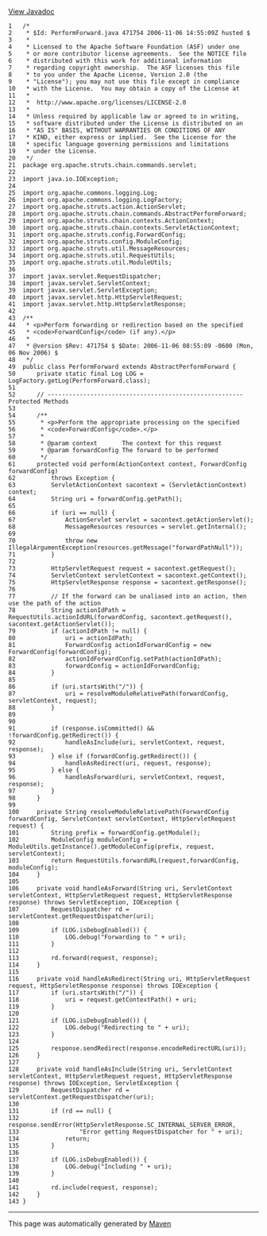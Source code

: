 [View Javadoc](../../../../../../../apidocs/org/apache/struts/chain/commands/servlet/PerformForward.html.md)


    1   /*
    2    * $Id: PerformForward.java 471754 2006-11-06 14:55:09Z husted $
    3    *
    4    * Licensed to the Apache Software Foundation (ASF) under one
    5    * or more contributor license agreements.  See the NOTICE file
    6    * distributed with this work for additional information
    7    * regarding copyright ownership.  The ASF licenses this file
    8    * to you under the Apache License, Version 2.0 (the
    9    * "License"); you may not use this file except in compliance
    10   * with the License.  You may obtain a copy of the License at
    11   *
    12   *  http://www.apache.org/licenses/LICENSE-2.0
    13   *
    14   * Unless required by applicable law or agreed to in writing,
    15   * software distributed under the License is distributed on an
    16   * "AS IS" BASIS, WITHOUT WARRANTIES OR CONDITIONS OF ANY
    17   * KIND, either express or implied.  See the License for the
    18   * specific language governing permissions and limitations
    19   * under the License.
    20   */
    21  package org.apache.struts.chain.commands.servlet;
    22  
    23  import java.io.IOException;
    24  
    25  import org.apache.commons.logging.Log;
    26  import org.apache.commons.logging.LogFactory;
    27  import org.apache.struts.action.ActionServlet;
    28  import org.apache.struts.chain.commands.AbstractPerformForward;
    29  import org.apache.struts.chain.contexts.ActionContext;
    30  import org.apache.struts.chain.contexts.ServletActionContext;
    31  import org.apache.struts.config.ForwardConfig;
    32  import org.apache.struts.config.ModuleConfig;
    33  import org.apache.struts.util.MessageResources;
    34  import org.apache.struts.util.RequestUtils;
    35  import org.apache.struts.util.ModuleUtils;
    36  
    37  import javax.servlet.RequestDispatcher;
    38  import javax.servlet.ServletContext;
    39  import javax.servlet.ServletException;
    40  import javax.servlet.http.HttpServletRequest;
    41  import javax.servlet.http.HttpServletResponse;
    42  
    43  /**
    44   * <p>Perform forwarding or redirection based on the specified
    45   * <code>ForwardConfig</code> (if any).</p>
    46   *
    47   * @version $Rev: 471754 $ $Date: 2006-11-06 08:55:09 -0600 (Mon, 06 Nov 2006) $
    48   */
    49  public class PerformForward extends AbstractPerformForward {
    50      private static final Log LOG = LogFactory.getLog(PerformForward.class);
    51  
    52      // ------------------------------------------------------- Protected Methods
    53  
    54      /**
    55       * <p>Perform the appropriate processing on the specified
    56       * <code>ForwardConfig</code>.</p>
    57       *
    58       * @param context       The context for this request
    59       * @param forwardConfig The forward to be performed
    60       */
    61      protected void perform(ActionContext context, ForwardConfig forwardConfig)
    62          throws Exception {
    63          ServletActionContext sacontext = (ServletActionContext) context;
    64          String uri = forwardConfig.getPath();
    65  
    66          if (uri == null) {
    67              ActionServlet servlet = sacontext.getActionServlet();
    68              MessageResources resources = servlet.getInternal();
    69  
    70              throw new IllegalArgumentException(resources.getMessage("forwardPathNull"));
    71          }
    72  
    73          HttpServletRequest request = sacontext.getRequest();
    74          ServletContext servletContext = sacontext.getContext();
    75          HttpServletResponse response = sacontext.getResponse();
    76  
    77          // If the forward can be unaliased into an action, then use the path of the action
    78          String actionIdPath = RequestUtils.actionIdURL(forwardConfig, sacontext.getRequest(), sacontext.getActionServlet());
    79          if (actionIdPath != null) {
    80              uri = actionIdPath;
    81              ForwardConfig actionIdForwardConfig = new ForwardConfig(forwardConfig);
    82              actionIdForwardConfig.setPath(actionIdPath);
    83              forwardConfig = actionIdForwardConfig;
    84          }
    85  
    86          if (uri.startsWith("/")) {
    87              uri = resolveModuleRelativePath(forwardConfig, servletContext, request);
    88          }
    89  
    90  
    91          if (response.isCommitted() && !forwardConfig.getRedirect()) {
    92              handleAsInclude(uri, servletContext, request, response);
    93          } else if (forwardConfig.getRedirect()) {
    94              handleAsRedirect(uri, request, response);
    95          } else {
    96              handleAsForward(uri, servletContext, request, response);
    97          }
    98      }
    99  
    100     private String resolveModuleRelativePath(ForwardConfig forwardConfig, ServletContext servletContext, HttpServletRequest request) {
    101         String prefix = forwardConfig.getModule();
    102         ModuleConfig moduleConfig = ModuleUtils.getInstance().getModuleConfig(prefix, request, servletContext);
    103         return RequestUtils.forwardURL(request,forwardConfig, moduleConfig);
    104     }
    105 
    106     private void handleAsForward(String uri, ServletContext servletContext, HttpServletRequest request, HttpServletResponse response) throws ServletException, IOException {
    107         RequestDispatcher rd = servletContext.getRequestDispatcher(uri);
    108 
    109         if (LOG.isDebugEnabled()) {
    110             LOG.debug("Forwarding to " + uri);
    111         }
    112 
    113         rd.forward(request, response);
    114     }
    115 
    116     private void handleAsRedirect(String uri, HttpServletRequest request, HttpServletResponse response) throws IOException {
    117         if (uri.startsWith("/")) {
    118             uri = request.getContextPath() + uri;
    119         }
    120 
    121         if (LOG.isDebugEnabled()) {
    122             LOG.debug("Redirecting to " + uri);
    123         }
    124 
    125         response.sendRedirect(response.encodeRedirectURL(uri));
    126     }
    127 
    128     private void handleAsInclude(String uri, ServletContext servletContext, HttpServletRequest request, HttpServletResponse response) throws IOException, ServletException {
    129         RequestDispatcher rd = servletContext.getRequestDispatcher(uri);
    130 
    131         if (rd == null) {
    132             response.sendError(HttpServletResponse.SC_INTERNAL_SERVER_ERROR,
    133                 "Error getting RequestDispatcher for " + uri);
    134             return;
    135         }
    136 
    137         if (LOG.isDebugEnabled()) {
    138             LOG.debug("Including " + uri);
    139         }
    140 
    141         rd.include(request, response);
    142     }
    143 }

------------------------------------------------------------------------

This page was automatically generated by [Maven](http://maven.apache.org/)
